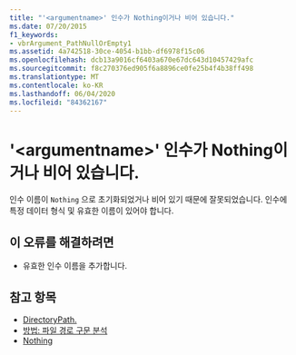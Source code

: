 ```yaml
---
title: "'<argumentname>' 인수가 Nothing이거나 비어 있습니다."
ms.date: 07/20/2015
f1_keywords:
- vbrArgument_PathNullOrEmpty1
ms.assetid: 4a742518-30ce-4054-b1bb-df6978f15c06
ms.openlocfilehash: dcb13a9016cf6403a670e67dc643d10457429afc
ms.sourcegitcommit: f8c270376ed905f6a8896ce0fe25b4f4b38ff498
ms.translationtype: MT
ms.contentlocale: ko-KR
ms.lasthandoff: 06/04/2020
ms.locfileid: "84362167"
---
```

# <a name="argument-argumentname-is-nothing-or-empty"></a>'\<argumentname>' 인수가 Nothing이거나 비어 있습니다.
인수 이름이 `Nothing` 으로 초기화되었거나 비어 있기 때문에 잘못되었습니다. 인수에 특정 데이터 형식 및 유효한 이름이 있어야 합니다.  
  
## <a name="to-correct-this-error"></a>이 오류를 해결하려면  
  
- 유효한 인수 이름을 추가합니다.  
  
## <a name="see-also"></a>참고 항목

- [DirectoryPath.](xref:Microsoft.VisualBasic.ApplicationServices.AssemblyInfo.DirectoryPath)
- [방법: 파일 경로 구문 분석](../developing-apps/programming/drives-directories-files/how-to-parse-file-paths.md)
- [Nothing](../language-reference/nothing.md)
